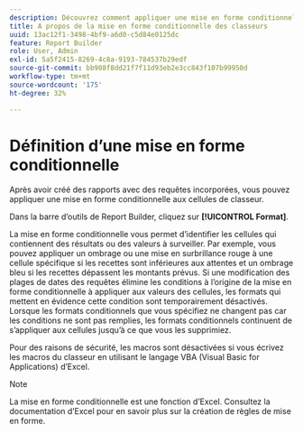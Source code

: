 ```yaml
---
description: Découvrez comment appliquer une mise en forme conditionnelle aux cellules de classeur.
title: A propos de la mise en forme conditionnelle des classeurs
uuid: 13ac12f1-3498-4bf9-a6d0-c5d84e0125dc
feature: Report Builder
role: User, Admin
exl-id: 5a5f2415-8269-4c8a-9193-784537b29edf
source-git-commit: bb908f8dd21f7f11d93eb2e3cc843f107b99950d
workflow-type: tm+mt
source-wordcount: '175'
ht-degree: 32%

---
```


# Définition d’une mise en forme conditionnelle

Après avoir créé des rapports avec des requêtes incorporées, vous pouvez appliquer une mise en forme conditionnelle aux cellules de classeur.

Dans la barre d’outils de Report Builder, cliquez sur **[!UICONTROL Format]**.

La mise en forme conditionnelle vous permet d’identifier les cellules qui contiennent des résultats ou des valeurs à surveiller. Par exemple, vous pouvez appliquer un ombrage ou une mise en surbrillance rouge à une cellule spécifique si les recettes sont inférieures aux attentes et un ombrage bleu si les recettes dépassent les montants prévus. Si une modification des plages de dates des requêtes élimine les conditions à l’origine de la mise en forme conditionnelle à appliquer aux valeurs des cellules, les formats qui mettent en évidence cette condition sont temporairement désactivés. Lorsque les formats conditionnels que vous spécifiez ne changent pas car les conditions ne sont pas remplies, les formats conditionnels continuent de s’appliquer aux cellules jusqu’à ce que vous les supprimiez.

Pour des raisons de sécurité, les macros sont désactivées si vous écrivez les macros du classeur en utilisant le langage VBA (Visual Basic for Applications) d’Excel.

>[!NOTE]
>
>La mise en forme conditionnelle est une fonction d’Excel. Consultez la documentation d’Excel pour en savoir plus sur la création de règles de mise en forme.
